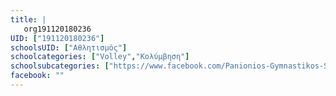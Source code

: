 ```yaml
---
title: |
   org191120180236
UID: ["191120180236"]
schoolsUID: ["Αθλητισμός"]
schoolcategories: ["Volley","Κολύμβηση"]
schoolsubcategories: ["https://www.facebook.com/Panionios-Gymnastikos-Sylogos-Smyrnis-%CE%A0%CE%B1%CE%BD%CE%B9%CF%8E%CE%BD%CE%B9%CE%BF%CF%82-%CE%93%CE%A3%CE%A3-9329473790/"]
facebook: ""
---
```



